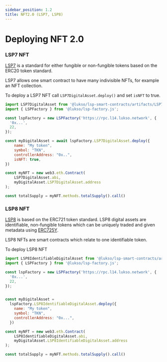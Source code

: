 ```yaml
---
sidebar_position: 1.2
title: NFT2.0 (LSP7, LSP8)
---
```


# Deploying NFT 2.0

### LSP7 NFT

[LSP7](https://github.com/lukso-network/LIPs/blob/main/LSPs/LSP-7-DigitalAsset.md) is a standard for either fungible or non-fungible tokens based on the ERC20 token standard.

LSP7 allows one smart contract to have many indivisible NFTs, for example an NFT collection.

To deploy a LSP7 NFT call `LSP7DigitalAsset.deploy()` and set `isNFT` to true.

```javascript
import LSP7DigitalAsset from '@lukso/lsp-smart-contracts/artifacts/LSP7DigitalAsset.json';
import { LSPFactory } from '@lukso/lsp-factory.js';

const lspFactory = new LSPFactory('https://rpc.l14.lukso.network', {
  '0x...',
  22,
});

const myDigitalAsset = await lspFactory.LSP7DigitalAsset.deploy({
    name: "My token",
    symbol: "TKN",
    controllerAddress: "0x..",
    isNFT: true,
})

const myNFT = new web3.eth.Contract(
    LSP7DigitalAsset.abi,
    myDigitalAsset.LSP7DigitalAsset.address
);

const totalSupply = myNFT.methods.totalSupply().call()
```

### LSP8 NFT

[LSP8](https://github.com/lukso-network/LIPs/blob/main/LSPs/LSP-8-IdentifiableDigitalAsset.md) is based on the ERC721 token standard. LSP8 digital assets are identifiable, non-fungible tokens which can be uniquely traded and given metadata using [ERC725Y](https://github.com/ethereum/EIPs/blob/master/EIPS/eip-725.md).

LSP8 NFTs are smart contracts which relate to one identifiable token.

To deploy LSP8 NFT

```javascript
import LSP8IdentifiableDigitalAsset from '@lukso/lsp-smart-contracts/artifacts/LSP8IdentifiableDigitalAsset.json';
import { LSPFactory } from '@lukso/lsp-factory.js';

const lspFactory = new LSPFactory('https://rpc.l14.lukso.network', {
  '0x...',
  22,
});


const myDigitalAsset =
  lspFactory.LSP8IdentifiableDigitalAsset.deploy({
    name: "My token",
    symbol: "TKN",
    controllerAddress: "0x...",
  })

const myNFT = new web3.eth.Contract(
    LSP8IdentifiableDigitalAsset.abi,
    myDigitalAsset.LSP8IdentifiableDigitalAsset.address
);

const totalSupply = myNFT.methods.totalSupply().call()
```
